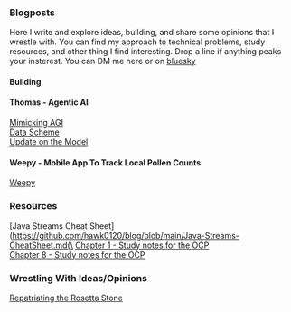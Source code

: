 ### Blogposts
Here I write and explore ideas, building, and share some opinions that I wrestle with. You can find my approach to technical problems, study resources, and other thing I find interesting.
Drop a line if anything peaks your insterest. You can DM me here or on [bluesky](https://bsky.app/profile/bradyhawkins.dev)

#### Building
#### Thomas - Agentic AI
[Mimicking AGI](https://github.com/hawk0120/blog/blob/main/Building-Thomas-MimickingAGI.md)\
[Data Scheme](https://github.com/hawk0120/blog/blob/main/Building-Thomas-DataScheme.md)\
[Update on the Model](https://github.com/hawk0120/blog/blob/main/I%20don't%20have%20to%20build%20corememories.md)

#### Weepy - Mobile App To Track Local Pollen Counts
[Weepy](https://github.com/hawk0120/blog/blob/main/Weeping-Solution.md)


### Resources
[Java Streams Cheat Sheet](https://github.com/hawk0120/blog/blob/main/Java-Streams-CheatSheet.md(\
[Chapter 1 - Study notes for the OCP](https://github.com/hawk0120/blog/blob/main/Ch%201%20-%20Building%20Blocks.md)\
[Chapter 8 - Study notes for the OCP](https://github.com/hawk0120/blog/blob/main/Ch%208%20-%20Lambdas%20and%20Functional%20Interfaces.md)


### Wrestling With Ideas/Opinions
[Repatriating the Rosetta Stone](https://github.com/hawk0120/blog/blob/main/Repatriating-The-Rosetta-Stone.md)
